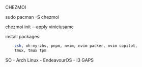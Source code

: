 CHEZMOI

sudo pacman -S chezmoi 

chezmoi init --apply viniciusamc

install packages:
```zsh
    zsh, oh-my-zhs, pnpm, nvim, nvim packer, nvim copilot, 
    tmux, tmux tpm
```

SO - Arch Linux - EndeavourOS - I3 GAPS
